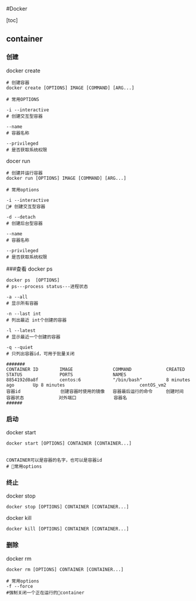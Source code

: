 #Docker

[toc]

## container

### 创建

docker create
```shell
# 创建容器
docker create [OPTIONS] IMAGE [COMMAND] [ARG...]

# 常用OPTIONS

-i --interactive      
# 创建交互型容器

--name
# 容器名称

--privileged
# 是否获取系统权限

```

docer run
```shell
# 创建并运行容器
docker run [OPTIONS] IMAGE [COMMAND] [ARG...]

# 常用options

-i --interactive
# 创建交互型容器

-d --detach
# 创建后台型容器

--name
# 容器名称

--privileged
# 是否获取系统权限
```

###查看
docker ps
```shell
docker ps  [OPTIONS]
# ps---process status---进程状态

-a --all
# 显示所有容器

-n --last int
# 列出最近 int个创建的容器

-l --latest
# 显示最近一个创建的容器

-q --quiet
# 只列出容器id，可用于批量关闭

#######
CONTAINER ID        IMAGE               COMMAND             CREATED             STATUS              PORTS               NAMES
8854192d0a8f        centos:6            "/bin/bash"         8 minutes ago       Up 8 minutes                            centOS_vm2
容器id               创建容器时使用的镜像   容器最后运行的命令     创建时间             容器状态             对外端口              容器名
######

```

### 启动
docker start
```shell
docker start [OPTIONS] CONTAINER [CONTAINER...]


CONTAINER可以是容器的名字，也可以是容器id
# 常用options
```

### 终止

docker stop
```shell
docker stop [OPTIONS] CONTAINER [CONTAINER...]
```
docker kill
```shell
docker kill [OPTIONS] CONTAINER [CONTAINER...]
```

### 删除
docker rm
```shell
docker rm [OPTIONS] CONTAINER [CONTAINER...]

# 常用options
-f --force
#强制关闭一个正在运行的container
```
